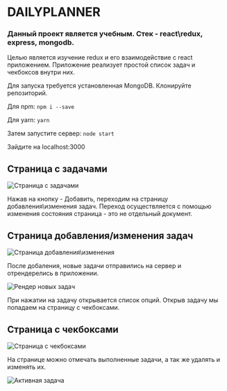 # DAILYPLANNER

### Данный проект является учебным. Стек - react\redux, express, mongodb.

Целью является изучение redux и его взаимодействие с react приложением.
Приложение реализует простой список задач и чекбоксов внутри них.

Для запуска требуется установленная MongoDB.
Клонируйте репозиторий.

Для npm:
`npm i --save`

Для yarn:
`yarn`

Затем запустите сервер:
`node start`

Зайдите на localhost:3000

## Страница с задачами

![Страница с задачами](https://i.imgur.com/ExwByGI.png)

Нажав на кнопку - Добавить, переходим на страницу добавления\изменения задач.
Переход осуществляется с помощью изменения состояния страница - это не отдельный документ.

## Страница добавления/изменения задач

![Страница добавления\изменения](https://i.imgur.com/KTCqLOT.png)

После добаления, новые задачи отправились на сервер и отрендерелись в приложении.

![Рендер новых задач](https://i.imgur.com/uZ7BYPY.png)

При нажатии на задачу открывается список опций. Открыв задачу мы попадаем на страницу с чекбоксами.

## Страница с чекбоксами

![Страница с чекбоксами](https://i.imgur.com/FZLwBvx.png)

На странице можно отмечать выполненные задачи, а так же удалять и изменять их.

![Активная задача](https://i.imgur.com/nFHTDo4.png)
